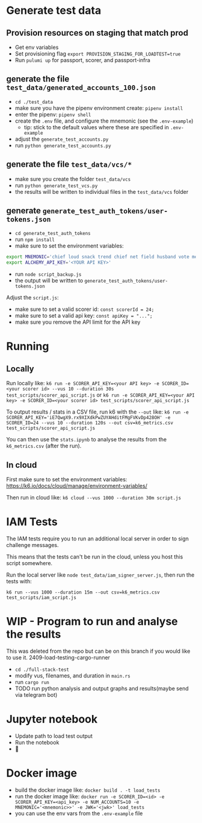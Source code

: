 # Generate test data

## Provision resources on staging that match prod

- Get env variables
- Set provisioning flag `export PROVISION_STAGING_FOR_LOADTEST=true`
- Run `pulumi up` for passport, scorer, and passport-infra

## generate the file `test_data/generated_accounts_100.json`

- `cd ./test_data`
- make sure you have the pipenv environment create: `pipenv install`
- enter the pipenv: `pipenv shell`
- create the `.env` file, and configure the mnemonic (see the `.env-example`)
  - tip: stick to the default values where these are specified in `.env-example`
- adjust the `generate_test_accounts.py`
- run `python generate_test_accounts.py`

## generate the file `test_data/vcs/*`

- make sure you create the folder `test_data/vcs`
- run `python generate_test_vcs.py`
- the results will be written to individual files in the `test_data/vcs` folder

## generate `generate_test_auth_tokens/user-tokens.json`

- `cd generate_test_auth_tokens`
- run `npm install`
- make sure to set the environment variables:

```bash
export MNEMONIC='chief loud snack trend chief net field husband vote message decide replace'
export ALCHEMY_API_KEY='<YOUR API KEY>'
```

- run `node script_backup.js`
- the output will be written to `generate_test_auth_tokens/user-tokens.json`

Adjust the `script.js`:

- make sure to set a valid scorer id: `const scorerId = 24;`
- make sure to set a valid api key: `const apiKey = "...";`
- make sure you remove the API limit for the API key

# Running

## Locally

Run locally like:
`k6 run -e SCORER_API_KEY=<your API key> -e SCORER_ID=<your scorer id> --vus 10 --duration 30s test_scripts/scorer_api_script.js`
or
`k6 run -e SCORER_API_KEY=<your API key> -e SCORER_ID=<your scorer id> test_scripts/scorer_api_script.js`

To output results / stats in a CSV file, run k6 with the `--out` like:
`k6 run -e SCORER_API_KEY='iE7QwgX9.rx9XIXdkPwZUYAHditFMgFVKvDp428OH' -e SCORER_ID=24 --vus 10 --duration 120s --out csv=k6_metrics.csv test_scripts/scorer_api_script.js`

You can then use the `stats.ipynb` to analyse the results from the `k6_metrics.csv` (after the run).

## In cloud

First make sure to set the environment variables:
https://k6.io/docs/cloud/manage/environment-variables/

Then run in cloud like:
`k6 cloud --vus 1000 --duration 30m script.js`

# IAM Tests

The IAM tests require you to run an additional local server in order to sign
challenge messages.

This means that the tests can't be run in the cloud, unless you host this script
somewhere.

Run the local server like `node test_data/iam_signer_server.js`, then run the
tests with:

`k6 run --vus 1000 --duration 15m --out csv=k6_metrics.csv test_scripts/iam_script.js`

# WIP - Program to run and analyse the results

This was deleted from the repo but can be on this branch if you would like to use it. 2409-load-testing-cargo-runner

- `cd ./full-stack-test`
- modify vus, filenames, and duration in `main.rs`
- run `cargo run`
- TODO run python analysis and output graphs and results(maybe send via telegram bot)

# Jupyter notebook

- Update path to load test output
- Run the notebook
- 👀


# Docker image

- build the docker image like:  `docker build . -t load_tests`
- run the docker image like: `docker run -e SCORER_ID=<id> -e SCORER_API_KEY=<api_key> -e NUM_ACCOUNTS=10 -e MNEMONIC='<mnemonic>>' -e JWK='<jwk>' load_tests`
- you can use the env vars from the `.env-example` file
